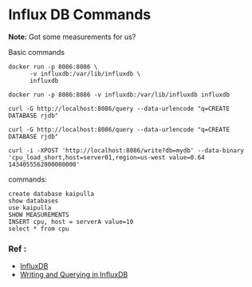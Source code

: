 # Influx DB Commands

**Note:** Got some measurements for us?


Basic commands
```
docker run -p 8086:8086 \
      -v influxdb:/var/lib/influxdb \
      influxdb
	  
docker run -p 8086:8086 -v influxdb:/var/lib/influxdb influxdb
	  
curl -G http://localhost:8086/query --data-urlencode "q=CREATE DATABASE rjdb"

curl -G http://localhost:8086/query --data-urlencode "q=CREATE DATABASE rjdb"

curl -i -XPOST 'http://localhost:8086/write?db=mydb' --data-binary 'cpu_load_short,host=server01,region=us-west value=0.64 1434055562000000000'
```

commands:
```
create database kaipulla
show databases
use kaipulla
SHOW MEASUREMENTS
INSERT cpu, host = serverA value=10
select * from cpu
```

### Ref :

  * [InfluxDB](https://hub.docker.com/_/influxdb/)
  * [Writing and Querying in InfluxDB](https://pythontic.com/database/influxdb/writing_and_querying)

